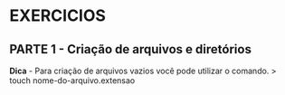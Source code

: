 # EXERCICIOS

## PARTE 1 - Criação de arquivos e diretórios
 **Dica** - Para criação de arquivos vazios você pode utilizar o comando. > touch nome-do-arquivo.extensao 
